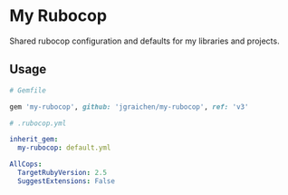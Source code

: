# My Rubocop

Shared rubocop configuration and defaults for my libraries and projects.

## Usage

```ruby
# Gemfile

gem 'my-rubocop', github: 'jgraichen/my-rubocop', ref: 'v3'
```

```yaml
# .rubocop.yml

inherit_gem:
  my-rubocop: default.yml

AllCops:
  TargetRubyVersion: 2.5
  SuggestExtensions: False
```
